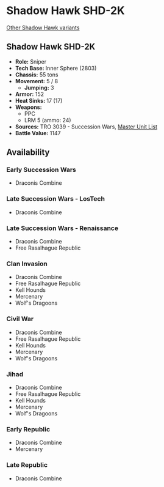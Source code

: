 # Shadow Hawk SHD-2K

[Other Shadow Hawk variants](../shadow_hawk.md)

## Shadow Hawk SHD-2K
- **Role:** Sniper
- **Tech Base:** Inner Sphere (2803)
- **Chassis:** 55 tons
- **Movement:** 5 / 8
  - **Jumping:** 3
- **Armor:** 152
- **Heat Sinks:** 17 (17)
- **Weapons:**
  - PPC
  - LRM 5 (ammo: 24)
- **Sources:** TRO 3039 - Succession Wars, [Master Unit List](http://masterunitlist.info/Unit/Details/2903/shadow-hawk-shd-2k)
- **Battle Value:** 1147

## Availability

### Early Succession Wars
- Draconis Combine

### Late Succession Wars - LosTech
- Draconis Combine

### Late Succession Wars - Renaissance
- Draconis Combine
- Free Rasalhague Republic

### Clan Invasion
- Draconis Combine
- Free Rasalhague Republic
- Kell Hounds
- Mercenary
- Wolf's Dragoons

### Civil War
- Draconis Combine
- Free Rasalhague Republic
- Kell Hounds
- Mercenary
- Wolf's Dragoons

### Jihad
- Draconis Combine
- Free Rasalhague Republic
- Kell Hounds
- Mercenary
- Wolf's Dragoons

### Early Republic
- Draconis Combine
- Mercenary

### Late Republic
- Draconis Combine

